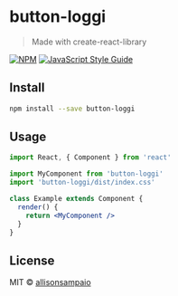 # button-loggi

> Made with create-react-library

[![NPM](https://img.shields.io/npm/v/button-loggi.svg)](https://www.npmjs.com/package/button-loggi) [![JavaScript Style Guide](https://img.shields.io/badge/code_style-standard-brightgreen.svg)](https://standardjs.com)

## Install

```bash
npm install --save button-loggi
```

## Usage

```jsx
import React, { Component } from 'react'

import MyComponent from 'button-loggi'
import 'button-loggi/dist/index.css'

class Example extends Component {
  render() {
    return <MyComponent />
  }
}
```

## License

MIT © [allisonsampaio](https://github.com/allisonsampaio)
